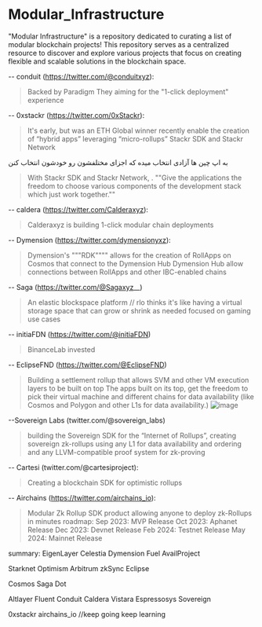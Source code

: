 # Modular_Infrastructure
"Modular Infrastructure" is a repository dedicated to curating a list of modular blockchain projects! This repository serves as a centralized resource to discover and explore various projects that focus on creating flexible and scalable solutions in the blockchain space.

-- conduit (https://twitter.com/@conduitxyz): 
> Backed by Paradigm 
> They aiming for the "1-click deployment" experience

-- 0xstackr (https://twitter.com/0xStackr): 
> It's early, but was an ETH Global winner recently
> enable the creation of “hybrid apps” leveraging “micro-rollups” Stackr SDK and Stackr Network

به اپ چین ها آزادی انتخاب میده که اجزای مختلفشون رو خودشون انتخاب کنن
> With Stackr SDK and Stackr Network, . ""Give the applications the freedom to choose various components of the development stack which just work together.""

-- caldera (https://twitter.com/Calderaxyz):
> Calderaxyz is building 1-click modular chain deployments

-- Dymension (https://twitter.com/dymensionyxz):
> Dymension's """RDK"""" allows for the creation of RollApps on Cosmos that connect to the Dymension Hub
> Dymension Hub allow connections between RollApps and other IBC-enabled chains

-- Saga (https://twitter.com/@Sagaxyz__)
> An elastic blockspace platform // rlo thinks it's like having a virtual storage space that can grow or shrink as needed
> focused on gaming use cases

-- initiaFDN (https://twitter.com/@initiaFDN)
> BinanceLab invested
> 

-- EclipseFND (https://twitter.com/@EclipseFND)
> Building a settlement rollup that allows SVM and other VM execution layers to be built on top
> The apps built on its top, get the freedom to pick their virtual machine and different chains for data availability (like Cosmos and Polygon and other L1s for data availability.)
![image](https://github.com/RLO5/Modular_Infrastructure/assets/114177705/b4f9286d-c108-4de8-b3e2-35e713f1f423)

--Sovereign Labs (twitter.com/@sovereign_labs)
> building the Sovereign SDK for the “Internet of Rollups”, creating sovereign zk-rollups using any L1 for data availability and ordering and any LLVM-compatible proof system for zk-proving

-- Cartesi (twitter.com/@cartesiproject):
> Creating a blockchain SDK for optimistic rollups


-- Airchains (https://twitter.com/airchains_io):
>  Modular Zk Rollup SDK product
> allowing anyone to deploy zk-Rollups in minutes
roadmap:
Sep 2023: MVP Release 
Oct 2023: Aphanet Release
Dec 2023: Devnet Release
Feb 2024: Testnet Release
May 2024: Mainnet Release

summary:
EigenLayer
Celestia
Dymension
Fuel
AvailProject

Starknet
Optimism
Arbitrum
zkSync
Eclipse

Cosmos
Saga
Dot

Altlayer
Fluent
Conduit
Caldera
Vistara
Espressosys
Sovereign

0xstackr
airchains_io
//keep going keep learning
